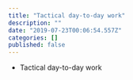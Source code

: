 ```yaml
---
title: "Tactical day-to-day work"
description: ""
date: "2019-07-23T00:06:54.557Z"
categories: []
published: false
---
```


  

-   Tactical day-to-day work
